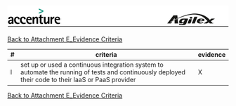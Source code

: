 ![alt tag](https://github.com/AccentureFed/18FRFQ-Response/blob/master/process-documentation/agile-process-photos/response-images/proposal-header.png?raw=true)

[Back to Attachment E_Evidence Criteria](https://github.com/AccentureFed/18FRFQ-Response/blob/master/process-documentation/evidence/README.md)

|#|criteria|evidence|
|-------|---------------|------------------|
|l|set up or used a continuous integration system to automate the running of tests and continuously deployed their code to their IaaS or PaaS provider |X |


[Back to Attachment E_Evidence Criteria](https://github.com/AccentureFed/18FRFQ-Response/blob/master/process-documentation/evidence/README.md)

